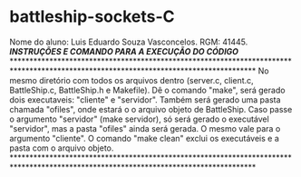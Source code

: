 # battleship-sockets-C
Nome do aluno: Luis Eduardo Souza Vasconcelos. RGM: 41445.  *****INSTRUÇÕES E COMANDO PARA A EXECUÇÃO DO CÓDIGO*****  *************************************************************************************************************************************  No mesmo diretório com todos os arquivos dentro (server.c, client.c, BattleShip.c, BattleShip.h e Makefile). Dê o comando "make", será gerado dois executaveis: "cliente" e "servidor". Também será gerado uma pasta chamada "ofiles", onde estará o o arquivo objeto de BattleShip. Caso passe o argumento "servidor" (make servidor), só será gerado o executável "servidor", mas a pasta "ofiles" ainda será gerada. O mesmo vale para o argumento "cliente". O comando "make clean" exclui os executáveis e a pasta com o arquivo objeto.  *************************************************************************************************************************************
